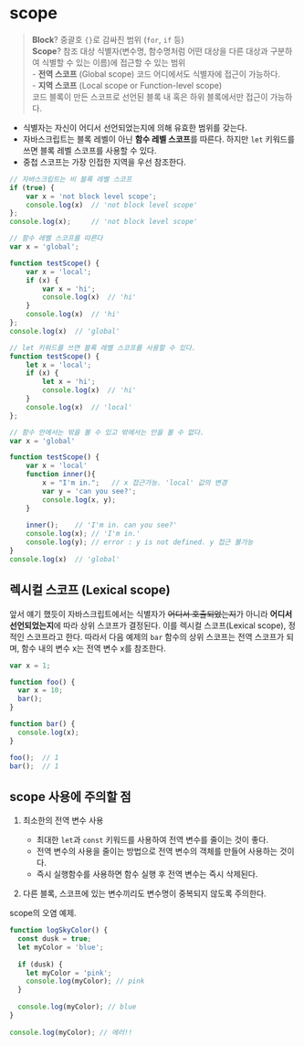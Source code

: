 # scope

> **Block**? 중괄호 `{}`로 감싸진 범위 (`for`, `if` 등)  
> **Scope**? 참조 대상 식별자(변수명, 함수명처럼 어떤 대상을 다른 대상과 구분하여 식별할 수 있는 이름)에 접근할 수 있는 범위  
    - **전역 스코프** (Global scope)
    코드 어디에서도 식별자에 접근이 가능하다.  
    - **지역 스코프** (Local scope or Function-level scope)  
    코드 블록이 만든 스코프로 선언된 블록 내 혹은 하위 블록에서만 접근이 가능하다.


- 식별자는 자신이 어디서 선언되었는지에 의해 유효한 범위를 갖는다.
- 자바스크립트는 블록 레벨이 아닌 **함수 레벨 스코프**를 따른다. 하지만 `let` 키워드를 쓰면 블록 레벨 스코프를 사용할 수 있다.
- 중첩 스코프는 가장 인접한 지역을 우선 참조한다.

```js
// 자바스크립트는 비 블록 레벨 스코프
if (true) {
    var x = 'not block level scope';
    console.log(x)  // 'not block level scope'
};
console.log(x);     // 'not block level scope'

// 함수 레벨 스코프를 따른다
var x = 'global';

function testScope() {
    var x = 'local';
    if (x) {
        var x = 'hi';
        console.log(x)  // 'hi'
    }
    console.log(x)  // 'hi'
};
console.log(x)  // 'global'

// let 키워드를 쓰면 블록 레벨 스코프를 사용할 수 있다.
function testScope() {
    let x = 'local';
    if (x) {
        let x = 'hi';
        console.log(x)  // 'hi'
    }
    console.log(x)  // 'local'
};

// 함수 안에서는 밖을 볼 수 있고 밖에서는 안을 볼 수 없다.
var x = 'global'

function testScope() {
    var x = 'local'
    function inner(){
        x = "I'm in.";   // x 접근가능. 'local' 값의 변경
        var y = 'can you see?';
        console.log(x, y);
    }
    
    inner();    // 'I'm in. can you see?'
    console.log(x); // 'I'm in.'
    console.log(y); // error : y is not defined. y 접근 불가능
}
console.log(x)  // 'global'
```

## 렉시컬 스코프 (Lexical scope)
앞서 얘기 했듯이 자바스크립트에서는 식별자가 ~~어디서 호출되었는지~~가 아니라 **어디서 선언되었는지**에 따라 상위 스코프가 결정된다. 이를 렉시컬 스코프(Lexical scope), 정적인 스코프라고 한다.
따라서 다음 예제의 `bar` 함수의 상위 스코프는 전역 스코프가 되며, 함수 내의 변수 x는 전역 변수 x를 참조한다.

```js
var x = 1;

function foo() {
  var x = 10;
  bar();
}

function bar() {
  console.log(x);
}

foo();  // 1
bar();  // 1
```

## scope 사용에 주의할 점

1. 최소한의 전역 변수 사용
    - 최대한 `let`과 `const` 키워드를 사용하여 전역 변수를 줄이는 것이 좋다.
    - 전역 변수의 사용을 줄이는 방법으로 전역 변수의 객체를 만들어 사용하는 것이다.
    - 즉시 실행함수를 사용하면 함수 실행 후 전역 변수는 즉시 삭제된다.

2. 다른 블록, 스코프에 있는 변수끼리도 변수명이 중복되지 않도록 주의한다.

scope의 오염 예제.
```js
function logSkyColor() {
  const dusk = true;
  let myColor = 'blue'; 
 
  if (dusk) {
    let myColor = 'pink';
    console.log(myColor); // pink
  }
 
  console.log(myColor); // blue 
}
 
console.log(myColor); // 에러!!
```
